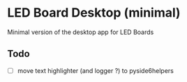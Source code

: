 # LED Board Desktop (minimal)

Minimal version of the desktop app for LED Boards

## Todo

- [ ] move text highlighter (and logger ?) to pyside6helpers
